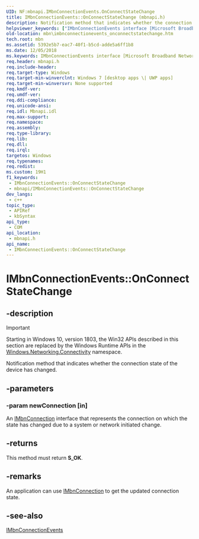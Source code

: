 ```yaml
---
UID: NF:mbnapi.IMbnConnectionEvents.OnConnectStateChange
title: IMbnConnectionEvents::OnConnectStateChange (mbnapi.h)
description: Notification method that indicates whether the connection state of the device has changed.
helpviewer_keywords: ["IMbnConnectionEvents interface [Microsoft Broadband Networks]","OnConnectStateChange method","IMbnConnectionEvents.OnConnectStateChange","IMbnConnectionEvents::OnConnectStateChange","OnConnectStateChange","OnConnectStateChange method [Microsoft Broadband Networks]","OnConnectStateChange method [Microsoft Broadband Networks]","IMbnConnectionEvents interface","mbn.imbnconnectionevents_onconnectstatechange","mbnapi/IMbnConnectionEvents::OnConnectStateChange"]
old-location: mbn\imbnconnectionevents_onconnectstatechange.htm
tech.root: mbn
ms.assetid: 5392e5b7-eac7-40f1-b5cd-adde5a6ff1b8
ms.date: 12/05/2018
ms.keywords: IMbnConnectionEvents interface [Microsoft Broadband Networks],OnConnectStateChange method, IMbnConnectionEvents.OnConnectStateChange, IMbnConnectionEvents::OnConnectStateChange, OnConnectStateChange, OnConnectStateChange method [Microsoft Broadband Networks], OnConnectStateChange method [Microsoft Broadband Networks],IMbnConnectionEvents interface, mbn.imbnconnectionevents_onconnectstatechange, mbnapi/IMbnConnectionEvents::OnConnectStateChange
req.header: mbnapi.h
req.include-header: 
req.target-type: Windows
req.target-min-winverclnt: Windows 7 [desktop apps \| UWP apps]
req.target-min-winversvr: None supported
req.kmdf-ver: 
req.umdf-ver: 
req.ddi-compliance: 
req.unicode-ansi: 
req.idl: Mbnapi.idl
req.max-support: 
req.namespace: 
req.assembly: 
req.type-library: 
req.lib: 
req.dll: 
req.irql: 
targetos: Windows
req.typenames: 
req.redist: 
ms.custom: 19H1
f1_keywords:
 - IMbnConnectionEvents::OnConnectStateChange
 - mbnapi/IMbnConnectionEvents::OnConnectStateChange
dev_langs:
 - c++
topic_type:
 - APIRef
 - kbSyntax
api_type:
 - COM
api_location:
 - mbnapi.h
api_name:
 - IMbnConnectionEvents::OnConnectStateChange
---
```


# IMbnConnectionEvents::OnConnectStateChange


## -description

> [!IMPORTANT]
> Starting in Windows 10, version 1803, the Win32 APIs described in this section are replaced by the Windows Runtime APIs in the [Windows.Networking.Connectivity](/uwp/api/windows.networking.connectivity) namespace.

Notification method that indicates whether the connection state of the device has changed.

## -parameters

### -param newConnection [in]

An <a href="/windows/desktop/api/mbnapi/nn-mbnapi-imbnconnection">IMbnConnection</a> interface that represents the connection on which the state has changed due to a system or network initiated change.

## -returns

This method must return <b>S_OK</b>.

## -remarks

An application can use <a href="/windows/desktop/api/mbnapi/nn-mbnapi-imbnconnection">IMbnConnection</a> to get the updated connection state.

## -see-also

<a href="/windows/desktop/api/mbnapi/nn-mbnapi-imbnconnectionevents">IMbnConnectionEvents</a>

